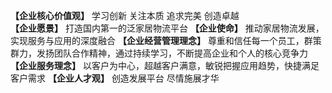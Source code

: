 **【企业核心价值观】**
学习创新 关注本质 追求完美 创造卓越              
**【企业愿景】**
打造国内第一的泛家居物流平台
**【企业使命】**
推动家居物流发展，实现服务与应用的深度融合
**【企业经营管理理念】**
尊重和信任每一个员工，群策群力，发扬团队合作精神，通过持续学习，不断提高企业和个人的核心竞争力
**【企业服务理念】**
以客户为中心，超越客户满意，敏锐把握应用趋势，快捷满足客户需求
**【企业人才观】**
创造发展平台 尽情施展才华 